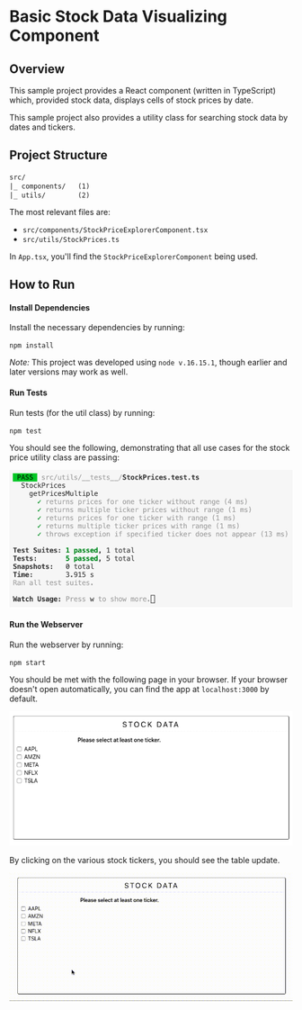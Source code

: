 # Basic Stock Data Visualizing Component

## Overview

This sample project provides a React component (written in TypeScript) which, provided stock data, displays cells of stock prices by date.

This sample project also provides a utility class for searching stock data by dates and tickers.

## Project Structure

```
src/
|_ components/   (1)
|_ utils/        (2)
```

The most relevant files are:

* `src/components/StockPriceExplorerComponent.tsx`
* `src/utils/StockPrices.ts`

In `App.tsx`, you'll find the `StockPriceExplorerComponent` being used.

## How to Run

#### Install Dependencies

Install the necessary dependencies by running:

`npm install`

*Note:* This project was developed using `node v.16.15.1`, though earlier and later versions may work as well.

#### Run Tests

Run tests (for the util class) by running:

`npm test`

You should see the following, demonstrating that all use cases for the stock price utility class are passing:

![Passing Jest tests](public/readme/PassingTests.png)

#### Run the Webserver

Run the webserver by running:

`npm start`

You should be met with the following page in your browser. If your browser doesn't open automatically, you can find the app at `localhost:3000` by default.

![Demo of web app](public/readme/WebApp.png)

By clicking on the various stock tickers, you should see the table update.

![Live demo of web app](public/readme/WebAppDemo.gif)
